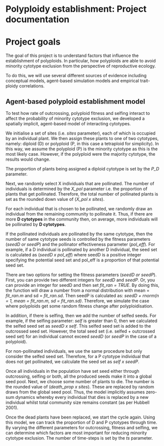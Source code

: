 Polyploidy establishment: Project documentation
================

# Project goals

The goal of this project is to understand factors that influence the
establishment of polyploids. In particular, how polyploids are able to
avoid minority cytotype exclusion from the perspective of reproductive
ecology.

To do this, we will use several different sources of evidence including
conceptual models, agent-based simulation models and empirical
trait-ploidy correlations.

## Agent-based polyploid establishment model

To test how rate of outcrossing, polyploid fitness and selfing interact
to affect the probability of minority cytotype exclusion, we developed a
spatially implicit, agent-based model of interacting cytotypes.

We initialise a set of sites (i.e. *sites* parameter), each of which is
occupied by an individual plant. We then assign these plants to one of
two cytotypes, namely: diploid (D) or polyploid (P, in this case a
tetraploid for simplicity). In this way, we assume the polyploid (P) is
the minority cytotype as this is the most likely case. However, if the
polyploid were the majority cytotype, the results would change.

The proportion of plants being assigned a diploid cytotype is set by the
*P_D* parameter.

Next, we randomly select X individuals that are pollinated. The number
of individuals is determined by the *X_pol* parameter i.e. the
proportion of plants that get pollinated. Therefore, the total number of
pollinated plants is set as the rounded down value of (*X_pol x sites*).

For each individual that is chosen to be pollinated, we randomly draw an
individual from the remaining community to pollinate it. Thus, if there
are more **D cytotypes** in the community then, on average, more
individuals will be pollinated by **D cytotypes**.

If the pollinated individuals are pollinated by the same cytotype, then
the number of same cytotype seeds is controlled by the fitness
parameters (*seedD or seedP*) and the pollinator effectiveness parameter
(*pol_eff*). For example, if a D individual is pollinated by another D
individual, the seed set is calculated as (*seedD x pol_eff*) where
seedD is a positive integer specifying the potential seed set and
pol_eff is a proportion of that potential seed set.

There are two options for setting the fitness parameters (*seedD or
seedP*). First, you can provide two different integers for *seedD* and
*seedP*. Or, you can provide an integer for seedD and then set *fit_ran
= TRUE*. By doing this, the function will draw a number from a normal
distribution with mean = *fit_ran.m* and sd = *fit_ran.sd*. Then seedP
is calculated as: *seedD + rnorm(n = 1, mean = fit_ran.m, sd =
fit_ran.sd)*. Therefore, we simulate the case where polyploids get some
random fitness change after polyploidisation.

In addition, if there is selfing, then we add the number of selfed
seeds. For example, if the selfing parameter: *self* is greater than 0,
then we calculated the selfed seed set as *seedD x self*. This selfed
seed set is added to the outcrossed seed set. However, the total seed
set (i.e. selfed + outcrossed seed set) for an individual cannot exceed
*seedD* (or *seedP* in the case of a polyploid).

For non-pollinated individuals, we use the same procedure but only
consider the selfed seed set. Therefore, for a P cytotype individual
that does not get pollinated, we calculate the seed set as *self x
seedP*.

Once all individuals in the population have set seed either through
outcrossing, selfing or both, all the produced seeds make it into a
global seed pool. Next, we choose some number of plants to die. The
number is the rounded value of (*death_prop x sites*). These are
replaced by random draws from the global seed pool. Thus, the model
implicitly assumes zero-sum dynamics whereby every individual that dies
is replaced by a new individual whilst total community size remains
constant (as per Hubbell 2001).

Once the dead plants have been replaced, we start the cycle again. Using
this model, we can track the proportion of D and P cytotypes through
time. By varying the different parameters for outcrossing, fitness and
selfing, we can determine which factors are most important for reducing
minority cytotype exclusion. The number of time-steps is set by the *ts*
parameter.
